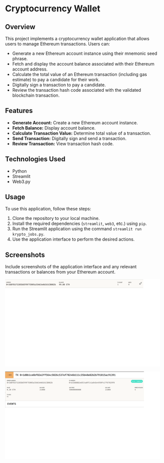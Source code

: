 # Cryptocurrency Wallet

## Overview

This project implements a cryptocurrency wallet application that allows users to manage Ethereum transactions. Users can:

- Generate a new Ethereum account instance using their mnemonic seed phrase.
- Fetch and display the account balance associated with their Ethereum account address.
- Calculate the total value of an Ethereum transaction (including gas estimate) to pay a candidate for their work.
- Digitally sign a transaction to pay a candidate.
- Review the transaction hash code associated with the validated blockchain transaction.

## Features

- **Generate Account:** Create a new Ethereum account instance.
- **Fetch Balance:** Display account balance.
- **Calculate Transaction Value:** Determine total value of a transaction.
- **Send Transaction:** Digitally sign and send a transaction.
- **Review Transaction:** View transaction hash code.

## Technologies Used

- Python
- Streamlit
- Web3.py

## Usage

To use this application, follow these steps:

1. Clone the repository to your local machine.
2. Install the required dependencies (`streamlit`, `web3`, etc.) using `pip`.
3. Run the Streamlit application using the command `streamlit run krypto_jobs.py`.
4. Use the application interface to perform the desired actions.

## Screenshots

Include screenshots of the application interface and any relevant transactions or balances from your Ethereum account.

![Ganache Account](Starter_Code/Images/ganche_account_after_transaction.png "Ganache Account")

![Payment Transaction](Starter_Code/Images/ganche_transaction.png "Payment Transaction")
